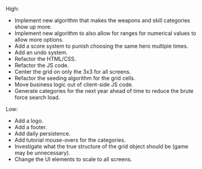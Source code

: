 High:
* Implement new algorithm that makes the weapons
  and skill categories show up more.
* Implement new algorithm to also allow for ranges for numerical values to allow
  more options.
* Add a score system to punish choosing the
  same hero multiple times.
* Add an undo system.
* Refactor the HTML/CSS.
* Refactor the JS code.
* Center the grid on only the 3x3 for all screens.
* Refactor the seeding algorithm for the grid cells.
* Move business logic out of client-side JS code.
* Generate categories for the next year ahead of time to reduce the brute force search
  load.

Low:
* Add a logo.
* Add a footer.
* Add daily persistence.
* Add tutorial mouse-overs for the categories.
* Investigate what the true structure of the grid object should be (game may be unnecessary).
* Change the UI elements to scale to all screens.